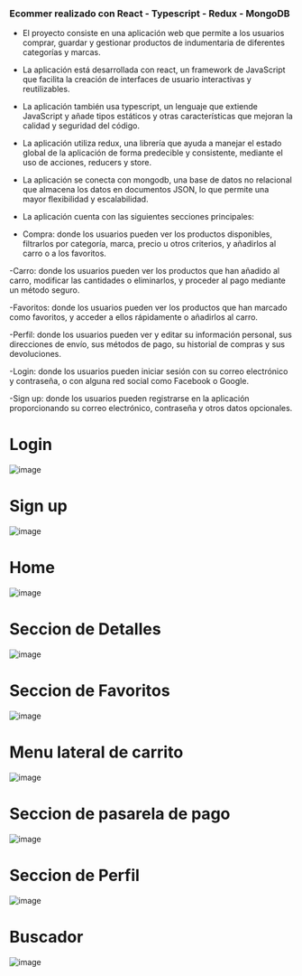 <h3>Ecommer realizado con React - Typescript - Redux - MongoDB</h3>

- El proyecto consiste en una aplicación web que permite a los usuarios comprar, guardar y gestionar productos de indumentaria de diferentes categorías y marcas.

- La aplicación está desarrollada con react, un framework de JavaScript que facilita la creación de interfaces de usuario interactivas y reutilizables.

- La aplicación también usa typescript, un lenguaje que extiende JavaScript y añade tipos estáticos y otras características que mejoran la calidad y seguridad del código.

- La aplicación utiliza redux, una librería que ayuda a manejar el estado global de la aplicación de forma predecible y consistente, mediante el uso de acciones, reducers y store.

- La aplicación se conecta con mongodb, una base de datos no relacional que almacena los datos en documentos JSON, lo que permite una mayor flexibilidad y escalabilidad.

- La aplicación cuenta con las siguientes secciones principales:
- Compra: donde los usuarios pueden ver los productos disponibles, filtrarlos por categoría, marca, precio u otros criterios, y añadirlos al carro o a los favoritos.

-Carro: donde los usuarios pueden ver los productos que han añadido al carro, modificar las cantidades o eliminarlos, y proceder al pago mediante un método seguro.

-Favoritos: donde los usuarios pueden ver los productos que han marcado como favoritos, y acceder a ellos rápidamente o añadirlos al carro.

-Perfil: donde los usuarios pueden ver y editar su información personal, sus direcciones de envío, sus métodos de pago, su historial de compras y sus devoluciones.

-Login: donde los usuarios pueden iniciar sesión con su correo electrónico y contraseña, o con alguna red social como Facebook o Google.

-Sign up: donde los usuarios pueden registrarse en la aplicación proporcionando su correo electrónico, contraseña y otros datos opcionales.

# Login
![image](https://user-images.githubusercontent.com/99273526/227743687-e8c84a1a-0821-4558-8292-ba21c08dc43f.png)

# Sign up
![image](https://user-images.githubusercontent.com/99273526/227743713-3340349d-96b6-4fac-90ff-08be0c08aa08.png)

# Home
![image](https://user-images.githubusercontent.com/99273526/227743349-f39d2064-ba4d-49b5-8ca3-055c4773073f.png)

# Seccion de Detalles
![image](https://user-images.githubusercontent.com/99273526/227743391-20b20d58-ac56-4df9-a4fb-44309232b503.png)

# Seccion de Favoritos
![image](https://user-images.githubusercontent.com/99273526/227743460-37ec2a30-bab0-4359-834e-5e4162db247e.png)

# Menu lateral de carrito
![image](https://user-images.githubusercontent.com/99273526/227743517-9d4165ba-32b5-423b-847b-6d2f571e4c2b.png)

# Seccion de pasarela de pago 
![image](https://user-images.githubusercontent.com/99273526/227743591-da86264d-a0b1-40cc-9e4c-53fd960be0d2.png)

# Seccion de Perfil 
![image](https://user-images.githubusercontent.com/99273526/227743643-cbbb95b9-5b11-4cf4-9bee-aca1131fb93d.png)

# Buscador 
![image](https://user-images.githubusercontent.com/99273526/227743659-12ab4838-b2f4-4876-8cd4-0fb1516ef81c.png)



